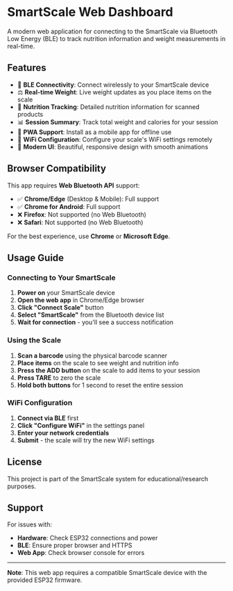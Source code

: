 # SmartScale Web Dashboard

A modern web application for connecting to the SmartScale via Bluetooth Low Energy (BLE) to track nutrition information and weight measurements in real-time.

## Features

- 🔗 **BLE Connectivity**: Connect wirelessly to your SmartScale device
- ⚖️ **Real-time Weight**: Live weight updates as you place items on the scale
- 🍎 **Nutrition Tracking**: Detailed nutrition information for scanned products
- 📊 **Session Summary**: Track total weight and calories for your session
- 📱 **PWA Support**: Install as a mobile app for offline use
- 🔧 **WiFi Configuration**: Configure your scale's WiFi settings remotely
- 🎨 **Modern UI**: Beautiful, responsive design with smooth animations

## Browser Compatibility

This app requires **Web Bluetooth API** support:

- ✅ **Chrome/Edge** (Desktop & Mobile): Full support
- ✅ **Chrome for Android**: Full support
- ❌ **Firefox**: Not supported (no Web Bluetooth)
- ❌ **Safari**: Not supported (no Web Bluetooth)

For the best experience, use **Chrome** or **Microsoft Edge**.

## Usage Guide

### Connecting to Your SmartScale

1. **Power on** your SmartScale device
2. **Open the web app** in Chrome/Edge browser
3. **Click "Connect Scale"** button
4. **Select "SmartScale"** from the Bluetooth device list
5. **Wait for connection** - you'll see a success notification

### Using the Scale

1. **Scan a barcode** using the physical barcode scanner
2. **Place items** on the scale to see weight and nutrition info
3. **Press the ADD button** on the scale to add items to your session
4. **Press TARE** to zero the scale
5. **Hold both buttons** for 1 second to reset the entire session

### WiFi Configuration

1. **Connect via BLE** first
2. **Click "Configure WiFi"** in the settings panel
3. **Enter your network credentials**
4. **Submit** - the scale will try the new WiFi settings

## License

This project is part of the SmartScale system for educational/research purposes.

## Support

For issues with:

- **Hardware**: Check ESP32 connections and power
- **BLE**: Ensure proper browser and HTTPS
- **Web App**: Check browser console for errors

---

**Note**: This web app requires a compatible SmartScale device with the provided ESP32 firmware.
